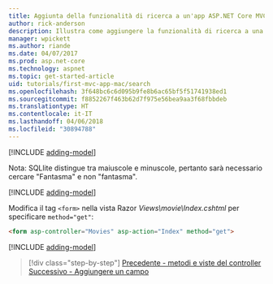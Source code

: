 ```yaml
---
title: Aggiunta della funzionalità di ricerca a un'app ASP.NET Core MVC
author: rick-anderson
description: Illustra come aggiungere la funzionalità di ricerca a una semplice app ASP.NET Core MVC
manager: wpickett
ms.author: riande
ms.date: 04/07/2017
ms.prod: asp.net-core
ms.technology: aspnet
ms.topic: get-started-article
uid: tutorials/first-mvc-app-mac/search
ms.openlocfilehash: 3f648bc6c6d095b9fe8b6ac65bf5f51741938ed1
ms.sourcegitcommit: f8852267f463b62d7f975e56bea9aa3f68fbbdeb
ms.translationtype: HT
ms.contentlocale: it-IT
ms.lasthandoff: 04/06/2018
ms.locfileid: "30894788"
---
```

[!INCLUDE [adding-model](../../includes/mvc-intro/search1.md)]

Nota: SQLlite distingue tra maiuscole e minuscole, pertanto sarà necessario cercare "Fantasma" e non "fantasma".

[!INCLUDE [adding-model](../../includes/mvc-intro/search2.md)]

Modifica il tag `<form>` nella vista Razor *Views\movie\Index.cshtml* per specificare `method="get"`:

```html
<form asp-controller="Movies" asp-action="Index" method="get">
```

[!INCLUDE [adding-model](../../includes/mvc-intro/search3.md)]

> [!div class="step-by-step"]
> [Precedente - metodi e viste del controller](controller-methods-views.md)
> [Successivo - Aggiungere un campo](new-field.md)

